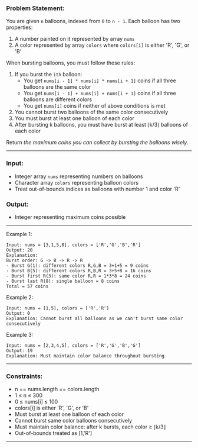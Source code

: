 ### Problem Statement:

You are given `n` balloons, indexed from `0` to `n - 1`. Each balloon has two properties:
1. A number painted on it represented by array `nums`
2. A color represented by array `colors` where `colors[i]` is either 'R', 'G', or 'B'

When bursting balloons, you must follow these rules:
1. If you burst the `ith` balloon:
   * You get `nums[i - 1] * nums[i] * nums[i + 1]` coins if all three balloons are the same color
   * You get `nums[i - 1] + nums[i] + nums[i + 1]` coins if all three balloons are different colors
   * You get `nums[i]` coins if neither of above conditions is met
2. You cannot burst two balloons of the same color consecutively
3. You must burst at least one balloon of each color
4. After bursting k balloons, you must have burst at least ⌊k/3⌋ balloons of each color

Return *the maximum coins you can collect by bursting the balloons wisely*.

---

### Input:
- Integer array `nums` representing numbers on balloons
- Character array `colors` representing balloon colors
- Treat out-of-bounds indices as balloons with number 1 and color 'R'

### Output:
- Integer representing maximum coins possible

---

Example 1:
```
Input: nums = [3,1,5,8], colors = ['R','G','B','R']
Output: 20
Explanation: 
Burst order: G -> B -> R -> R
- Burst G(1): different colors R,G,B = 3+1+5 = 9 coins
- Burst B(5): different colors R,B,R = 3+5+8 = 16 coins
- Burst first R(3): same color R,R = 1*3*8 = 24 coins
- Burst last R(8): single balloon = 8 coins
Total = 57 coins
```

Example 2:
```
Input: nums = [1,5], colors = ['R','R']
Output: 0
Explanation: Cannot burst all balloons as we can't burst same color consecutively
```

Example 3:
```
Input: nums = [2,3,4,5], colors = ['R','G','B','G']
Output: 19
Explanation: Must maintain color balance throughout bursting
```

---
### Constraints:
- n == nums.length == colors.length
- 1 ≤ n ≤ 300
- 0 ≤ nums\[i\] ≤ 100
- colors\[i\] is either 'R', 'G', or 'B'
- Must burst at least one balloon of each color
- Cannot burst same color balloons consecutively
- Must maintain color balance: after k bursts, each color ≥ ⌊k/3⌋
- Out-of-bounds treated as \[1,'R'\]

---